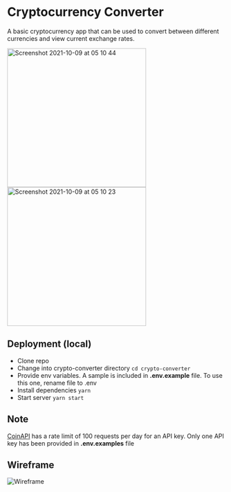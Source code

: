 # Cryptocurrency Converter

A basic cryptocurrency app that can be used to convert between different currencies and view current exchange rates.

<img width="321" alt="Screenshot 2021-10-09 at 05 10 44" src="https://user-images.githubusercontent.com/11388011/136644173-75ddde08-ed4a-4a47-a1ad-1f2de4b267d8.png">
<img width="321" alt="Screenshot 2021-10-09 at 05 10 23" src="https://user-images.githubusercontent.com/11388011/136644185-92fe6431-9583-4e8e-8986-4893f19065fb.png">



## Deployment (local)

- Clone repo
- Change into crypto-converter directory `cd crypto-converter`
- Provide env variables. A sample is included in **.env.example** file. To use this one, rename file to .env
- Install dependencies `yarn`
- Start server `yarn start`

## Note

[CoinAPI](https://docs.coinapi.io/#md-rest-api) has a rate limit of 100 requests per day for an API key. Only one API key has been provided in **.env.examples** file

## Wireframe

![Wireframe](https://user-images.githubusercontent.com/11388011/136645391-03a24389-849d-4574-b729-46b30f2049c6.jpeg)
